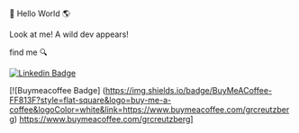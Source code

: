 👋 Hello World 🌎

Look at me! 
A wild dev appears!


find me 🔍

[![Linkedin Badge](https://img.shields.io/badge/-LinkedIn-blue?style=flat-square&logo=Linkedin&logoColor=white&link=https://www.linkedin.com/in/gustavorogercreutzberg/)](https://www.linkedin.com/in/gustavorogercreutzberg/)

[![Buymeacoffee Badge] (https://img.shields.io/badge/BuyMeACoffee-FF813F?style=flat-square&logo=buy-me-a-coffee&logoColor=white&link=https://www.buymeacoffee.com/grcreutzberg) https://www.buymeacoffee.com/grcreutzberg]
